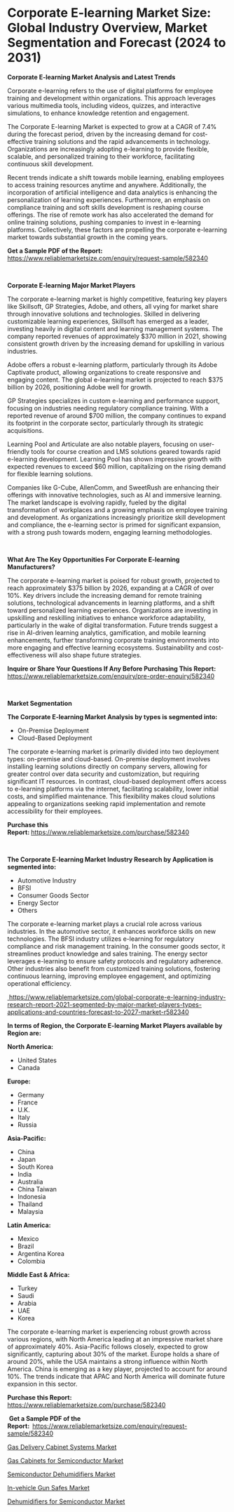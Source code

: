 <p><h1>Corporate E-learning Market Size: Global Industry Overview, Market Segmentation and Forecast (2024 to 2031)</h1></p><p><strong>Corporate E-learning Market Analysis and Latest Trends</strong></p>
<p><p>Corporate e-learning refers to the use of digital platforms for employee training and development within organizations. This approach leverages various multimedia tools, including videos, quizzes, and interactive simulations, to enhance knowledge retention and engagement. </p><p>The Corporate E-learning Market is expected to grow at a CAGR of 7.4% during the forecast period, driven by the increasing demand for cost-effective training solutions and the rapid advancements in technology. Organizations are increasingly adopting e-learning to provide flexible, scalable, and personalized training to their workforce, facilitating continuous skill development.</p><p>Recent trends indicate a shift towards mobile learning, enabling employees to access training resources anytime and anywhere. Additionally, the incorporation of artificial intelligence and data analytics is enhancing the personalization of learning experiences. Furthermore, an emphasis on compliance training and soft skills development is reshaping course offerings. The rise of remote work has also accelerated the demand for online training solutions, pushing companies to invest in e-learning platforms. Collectively, these factors are propelling the corporate e-learning market towards substantial growth in the coming years.</p></p>
<p><strong>Get a Sample PDF of the Report:&nbsp;</strong> <a href="https://www.reliablemarketsize.com/enquiry/request-sample/582340?utm_campaign=1838&utm_medium=2&utm_source=Github&utm_content=ia&utm_term=08122024&utm_id=corporate-e-learning">https://www.reliablemarketsize.com/enquiry/request-sample/582340</a></p>
<p>&nbsp;</p>
<p><strong>Corporate E-learning Major Market Players</strong></p>
<p><p>The corporate e-learning market is highly competitive, featuring key players like Skillsoft, GP Strategies, Adobe, and others, all vying for market share through innovative solutions and technologies. Skilled in delivering customizable learning experiences, Skillsoft has emerged as a leader, investing heavily in digital content and learning management systems. The company reported revenues of approximately $370 million in 2021, showing consistent growth driven by the increasing demand for upskilling in various industries.</p><p>Adobe offers a robust e-learning platform, particularly through its Adobe Captivate product, allowing organizations to create responsive and engaging content. The global e-learning market is projected to reach $375 billion by 2026, positioning Adobe well for growth. </p><p>GP Strategies specializes in custom e-learning and performance support, focusing on industries needing regulatory compliance training. With a reported revenue of around $700 million, the company continues to expand its footprint in the corporate sector, particularly through its strategic acquisitions.</p><p>Learning Pool and Articulate are also notable players, focusing on user-friendly tools for course creation and LMS solutions geared towards rapid e-learning development. Learning Pool has shown impressive growth with expected revenues to exceed $60 million, capitalizing on the rising demand for flexible learning solutions.</p><p>Companies like G-Cube, AllenComm, and SweetRush are enhancing their offerings with innovative technologies, such as AI and immersive learning. The market landscape is evolving rapidly, fueled by the digital transformation of workplaces and a growing emphasis on employee training and development. As organizations increasingly prioritize skill development and compliance, the e-learning sector is primed for significant expansion, with a strong push towards modern, engaging learning methodologies.</p></p>
<p>&nbsp;</p>
<p><strong>What Are The Key Opportunities For Corporate E-learning Manufacturers?</strong></p>
<p><p>The corporate e-learning market is poised for robust growth, projected to reach approximately $375 billion by 2026, expanding at a CAGR of over 10%. Key drivers include the increasing demand for remote training solutions, technological advancements in learning platforms, and a shift toward personalized learning experiences. Organizations are investing in upskilling and reskilling initiatives to enhance workforce adaptability, particularly in the wake of digital transformation. Future trends suggest a rise in AI-driven learning analytics, gamification, and mobile learning enhancements, further transforming corporate training environments into more engaging and effective learning ecosystems. Sustainability and cost-effectiveness will also shape future strategies.</p></p>
<p><strong>Inquire or Share Your Questions If Any Before Purchasing This Report:</strong> <a href="https://www.reliablemarketsize.com/enquiry/pre-order-enquiry/582340?utm_campaign=1838&utm_medium=2&utm_source=Github&utm_content=ia&utm_term=08122024&utm_id=corporate-e-learning">https://www.reliablemarketsize.com/enquiry/pre-order-enquiry/582340</a></p>
<p>&nbsp;</p>
<p><strong>Market Segmentation</strong></p>
<p><strong>The Corporate E-learning Market Analysis by types is segmented into:</strong></p>
<p><ul><li>On-Premise Deployment</li><li>Cloud-Based Deployment</li></ul></p>
<p><p>The corporate e-learning market is primarily divided into two deployment types: on-premise and cloud-based. On-premise deployment involves installing learning solutions directly on company servers, allowing for greater control over data security and customization, but requiring significant IT resources. In contrast, cloud-based deployment offers access to e-learning platforms via the internet, facilitating scalability, lower initial costs, and simplified maintenance. This flexibility makes cloud solutions appealing to organizations seeking rapid implementation and remote accessibility for their employees.</p></p>
<p><strong>Purchase this Report:&nbsp;</strong><a href="https://www.reliablemarketsize.com/purchase/582340?utm_campaign=1838&utm_medium=2&utm_source=Github&utm_content=ia&utm_term=08122024&utm_id=corporate-e-learning">https://www.reliablemarketsize.com/purchase/582340</a></p>
<p>&nbsp;</p>
<p><strong>The Corporate E-learning Market Industry Research by Application is segmented into:</strong></p>
<p><ul><li>Automotive Industry</li><li>BFSI</li><li>Consumer Goods Sector</li><li>Energy Sector</li><li>Others</li></ul></p>
<p><p>The corporate e-learning market plays a crucial role across various industries. In the automotive sector, it enhances workforce skills on new technologies. The BFSI industry utilizes e-learning for regulatory compliance and risk management training. In the consumer goods sector, it streamlines product knowledge and sales training. The energy sector leverages e-learning to ensure safety protocols and regulatory adherence. Other industries also benefit from customized training solutions, fostering continuous learning, improving employee engagement, and optimizing operational efficiency.</p></p>
<p><a href="https://www.reliablemarketsize.com/global-corporate-e-learning-industry-research-report-2021-segmented-by-major-market-players-types-applications-and-countries-forecast-to-2027-market-r582340?utm_campaign=1838&utm_medium=2&utm_source=Github&utm_content=ia&utm_term=08122024&utm_id=corporate-e-learning">&nbsp;https://www.reliablemarketsize.com/global-corporate-e-learning-industry-research-report-2021-segmented-by-major-market-players-types-applications-and-countries-forecast-to-2027-market-r582340</a></p>
<p><strong>In terms of Region, the Corporate E-learning Market Players available by Region are:</strong></p>
<p>
    <p> <strong> North America: </strong>
        <ul>
            <li>United States</li>
            <li>Canada</li>
        </ul>
        </p> 
    <p> <strong> Europe: </strong>
        <ul>
            <li>Germany</li>
            <li>France</li>
            <li>U.K.</li>
            <li>Italy</li>
            <li>Russia</li>
        </ul>
        </p> 
    <p> <strong> Asia-Pacific: </strong>
        <ul>
            <li>China</li>
            <li>Japan</li>
            <li>South Korea</li>
            <li>India</li>
            <li>Australia</li>
            <li>China Taiwan</li>
            <li>Indonesia</li>
            <li>Thailand</li>
            <li>Malaysia</li>
        </ul>
        </p> 
    <p> <strong> Latin America: </strong>
        <ul>
            <li>Mexico</li>
            <li>Brazil</li>
            <li>Argentina Korea</li>
            <li>Colombia</li>
        </ul>
        </p> 
    <p> <strong> Middle East & Africa: </strong>
        <ul>
            <li>Turkey</li>
            <li>Saudi</li>
            <li>Arabia</li>
            <li>UAE</li>
            <li>Korea</li>
        </ul>
    </p>
    </p>
<p><p>The corporate e-learning market is experiencing robust growth across various regions, with North America leading at an impressive market share of approximately 40%. Asia-Pacific follows closely, expected to grow significantly, capturing about 30% of the market. Europe holds a share of around 20%, while the USA maintains a strong influence within North America. China is emerging as a key player, projected to account for around 10%. The trends indicate that APAC and North America will dominate future expansion in this sector.</p></p>
<p><strong>Purchase this Report: </strong><a href="https://www.reliablemarketsize.com/purchase/582340?utm_campaign=1838&utm_medium=2&utm_source=Github&utm_content=ia&utm_term=08122024&utm_id=corporate-e-learning">https://www.reliablemarketsize.com/purchase/582340</a></p>
<p>&nbsp;<strong>Get a Sample PDF of the Report:&nbsp;&nbsp;</strong><a href="https://www.reliablemarketsize.com/enquiry/request-sample/582340?utm_campaign=1838&utm_medium=2&utm_source=Github&utm_content=ia&utm_term=08122024&utm_id=corporate-e-learning">https://www.reliablemarketsize.com/enquiry/request-sample/582340</a></p>
<p><strong></strong></p>
<p><p><a href="https://www.linkedin.com/pulse/futur-trend-quest-sl8ue?utm_campaign=1838&utm_medium=2&utm_source=Github&utm_content=ia&utm_term=08122024&utm_id=corporate-e-learning">Gas Delivery Cabinet Systems Market</a></p><p><a href="https://www.linkedin.com/pulse/the-sympatico-insight-9odme?utm_campaign=1838&utm_medium=2&utm_source=Github&utm_content=ia&utm_term=08122024&utm_id=corporate-e-learning">Gas Cabinets for Semiconductor Market</a></p><p><a href="https://www.linkedin.com/pulse/insightful-semiconductor-dehumidifiers-market-report-vltue?utm_campaign=1838&utm_medium=2&utm_source=Github&utm_content=ia&utm_term=08122024&utm_id=corporate-e-learning">Semiconductor Dehumidifiers Market</a></p><p><a href="https://www.linkedin.com/pulse/market-growth-potential-forecast-in-vehicle-gun-safes-2wpqc?utm_campaign=1838&utm_medium=2&utm_source=Github&utm_content=ia&utm_term=08122024&utm_id=corporate-e-learning">In-vehicle Gun Safes Market</a></p><p><a href="https://www.linkedin.com/pulse/compreh-proposis-fbaif?utm_campaign=1838&utm_medium=2&utm_source=Github&utm_content=ia&utm_term=08122024&utm_id=corporate-e-learning">Dehumidifiers for Semiconductor Market</a></p></p>